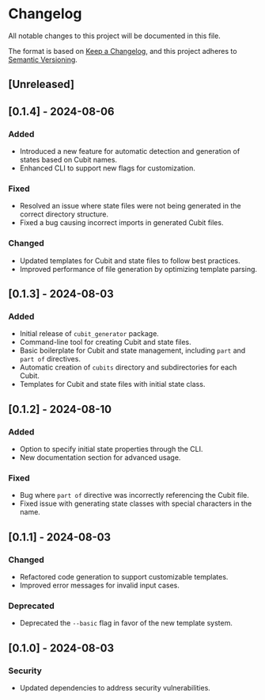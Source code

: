 # Changelog

All notable changes to this project will be documented in this file.

The format is based on [Keep a Changelog](https://keepachangelog.com/en/1.0.0/),
and this project adheres to [Semantic Versioning](https://semver.org/spec/v2.0.0.html).

## [Unreleased]

## [0.1.4] - 2024-08-06

### Added

- Introduced a new feature for automatic detection and generation of states based on Cubit names.
- Enhanced CLI to support new flags for customization.

### Fixed

- Resolved an issue where state files were not being generated in the correct directory structure.
- Fixed a bug causing incorrect imports in generated Cubit files.

### Changed

- Updated templates for Cubit and state files to follow best practices.
- Improved performance of file generation by optimizing template parsing.

## [0.1.3] - 2024-08-03

### Added

- Initial release of `cubit_generator` package.
- Command-line tool for creating Cubit and state files.
- Basic boilerplate for Cubit and state management, including `part` and `part of` directives.
- Automatic creation of `cubits` directory and subdirectories for each Cubit.
- Templates for Cubit and state files with initial state class.

## [0.1.2] - 2024-08-10

### Added

- Option to specify initial state properties through the CLI.
- New documentation section for advanced usage.

### Fixed

- Bug where `part of` directive was incorrectly referencing the Cubit file.
- Fixed issue with generating state classes with special characters in the name.

## [0.1.1] - 2024-08-03

### Changed

- Refactored code generation to support customizable templates.
- Improved error messages for invalid input cases.

### Deprecated

- Deprecated the `--basic` flag in favor of the new template system.

## [0.1.0] - 2024-08-03

### Security

- Updated dependencies to address security vulnerabilities.
